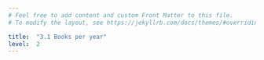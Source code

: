 ```yaml
---
# Feel free to add content and custom Front Matter to this file.
# To modify the layout, see https://jekyllrb.com/docs/themes/#overriding-theme-defaults

title:  "3.1 Books per year"
level:  2
---
```


<script src="https://d3js.org/d3.v6.min.js" defer></script>
<script src="https://d3js.org/d3-scale.v3.min.js" defer></script>
<script src="js/companion_utils_locale-nl.js" defer></script>
<script src="js/companion_utils_colors.js" defer></script>
<script src="js/companion_utils_svg2png.js" defer></script>

<script src="js/companion_chart_3-1_books-per-year.js" defer></script>
<script src="js/companion_chart_3-1_books-per-year_excerpt.js" defer></script>

<div class="chart_float" id="chart_3-1_books-per-year"></div>
<div class="chart_float" id="chart_3-1_books-per-year_excerpt"></div>
